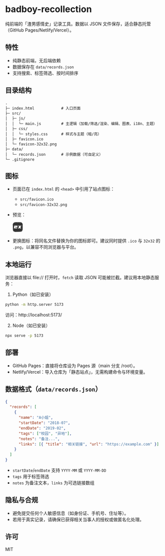 # badboy-recollection
纯前端的「渣男感情史」记录工具。数据以 JSON 文件保存，适合静态托管（GitHub Pages/Netlify/Vercel）。

## 特性
- 纯静态前端，无后端依赖
- 数据保存在 `data/records.json`
- 支持搜索、标签筛选、按时间排序

## 目录结构
```
.
├─ index.html            # 入口页面
├─ src/
│  ├─ js/
│  │  └─ main.js         # 主逻辑（加载/筛选/渲染、编辑、图表、i18n、主题）
│  ├─ css/
│  │  └─ styles.css      # 样式与主题（暗/亮）
│  ├─ favicon.ico
│  └─ favicon-32x32.png
├─ data/
│  └─ records.json       # 示例数据（可自定义）
└─ .gitignore
```

## 图标
- 页面已在 `index.html` 的 `<head>` 中引用了站点图标：
  - `src/favicon.ico`
  - `src/favicon-32x32.png`
- 预览：

  ![favicon](src/favicon-32x32.png)

- 更换图标：将同名文件替换为你的图标即可。建议同时提供 `.ico` 与 `32x32` 的 `.png`，以兼容不同浏览器与平台。

## 本地运行
浏览器直接以 file:// 打开时，`fetch` 读取 JSON 可能被拦截。建议用本地静态服务：

1) Python（如已安装）
```bash
python -m http.server 5173
```
访问：http://localhost:5173/

2) Node（如已安装）
```bash
npx serve -p 5173
```

## 部署
- GitHub Pages：直接将仓库设为 Pages 源（main 分支 /root）。
- Netlify/Vercel：导入仓库为「静态站点」，无需构建命令与环境变量。

## 数据格式（`data/records.json`）
```json
{
  "records": [
    {
      "name": "A小姐",
      "startDate": "2018-07",
      "endDate": "2019-02",
      "tags": ["校园", "异地"],
      "notes": "备注...",
      "links": [{ "title": "相关链接", "url": "https://example.com" }]
    }
  ]
}
```
- `startDate`/`endDate` 支持 `YYYY-MM` 或 `YYYY-MM-DD`
- `tags` 用于标签筛选
- `notes` 为备注文本，`links` 为可选链接数组

## 隐私与合规
- 避免提交任何个人敏感信息（如身份证、手机号、住址等）。
- 若用于真实记录，请确保已获得相关当事人的授权或做匿名化处理。

## 许可
MIT
